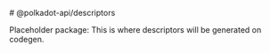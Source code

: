 # @polkadot-api/descriptors

Placeholder package: This is where descriptors will be generated on codegen.
